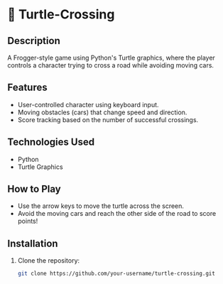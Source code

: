 # 🐢 Turtle-Crossing

## Description
A Frogger-style game using Python's Turtle graphics, where the player controls a character trying to cross a road while avoiding moving cars.

## Features
- User-controlled character using keyboard input.
- Moving obstacles (cars) that change speed and direction.
- Score tracking based on the number of successful crossings.

## Technologies Used
- Python
- Turtle Graphics

## How to Play
- Use the arrow keys to move the turtle across the screen.
- Avoid the moving cars and reach the other side of the road to score points!

## Installation
1. Clone the repository:
   ```bash
   git clone https://github.com/your-username/turtle-crossing.git

